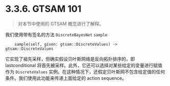 # 3.3.6. GTSAM 101

> 对本节中使用的 GTSAM 概念进行了解释。

我们使用带有签名的方法 `DiscreteBayesNet` `sample`

```
    sample(self, given: gtsam::DiscreteValues) -> gtsam::DiscreteValues
```

它实现了祖先采样，但确实假设贝叶斯网络是反向拓扑排序的，即 lastconditional 将首先被采样。此外，它还可以选择对某些给定的变量进行赋值作为 `DiscreteValues` 实例。在这种情况下，还假定贝叶斯网不包含给定值的任何条件。我们使用此功能来传递上面给定的 action sequence。
